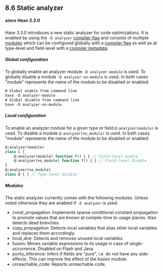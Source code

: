 ## 8.6 Static analyzer

##### since Haxe 3.3.0

Haxe 3.3.0 introduces a new static analyzer for code optimizations. It is enabled by using the `-D analyzer` [compiler flag](compiler-usage-flags.md) and consists of multiple [modules](cr-static-analyzer.md#modules) which can be configured globally with a [compiler flag](compiler-usage-flags.md) as well as at type-level and field-level with a [compiler metadata](cr-metadata.md):

##### Global configuration

To globally enable an analyzer module `-D analyzer-module` is used. To globally disable a module `-D analyzer-no-module` is used. In both cases "module" represents the name of the module to be disabled or enabled:

```haxe
# Global enable from command line
haxe -D analyzer-module
# Global disable from command line
haxe -D analyzer-no-module
```

##### Local configuration

To enable an analyzer module for a given type or field `@:analyzer(module)` is used. To disable a module `@:analyzer(no_module)` is used. In both cases "module" represents the name of the module to be disabled or enabled:

```haxe
@:analyzer(module)
class C {
	@:analyzer(module) function f() { } // Field-level enable
	@:analyzer(no_module) function f() { } // Field-level disable
}
@:analyzer(no_module)
class D { } // Type-level disable
```

##### Modules

The static analyzer currently comes with the following modules. Unless noted otherwise they are enabled if `-D analyzer` is used.

* const_propagation: Implements sparse conditional constant propagation to promote values that are known at compile-time to usage places. Also detects dead branches.
* copy_propagation: Detects local variables that alias other local variables and replaces them accordingly.
* local_dce: Detects and removes unused local variables.
* fusion: Moves variable expressions to its usage in case of single-occurrence. Disabled on Flash and Java.
* purity_inference: Infers if fields are "pure", i.e. do not have any side-effects. This can improve the effect of the fusion module.
* unreachable_code: Reports unreachable code.
